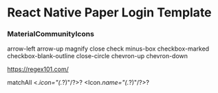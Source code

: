 # React Native Paper Login Template



### MaterialCommunityIcons

arrow-left
arrow-up
magnify
close
check
minus-box
checkbox-marked
checkbox-blank-outline
close-circle
chevron-up
chevron-down


https://regex101.com/

matchAll
<.*icon="(.*?)"\/?>?
<Icon.*name="(.*?)"\/?>?